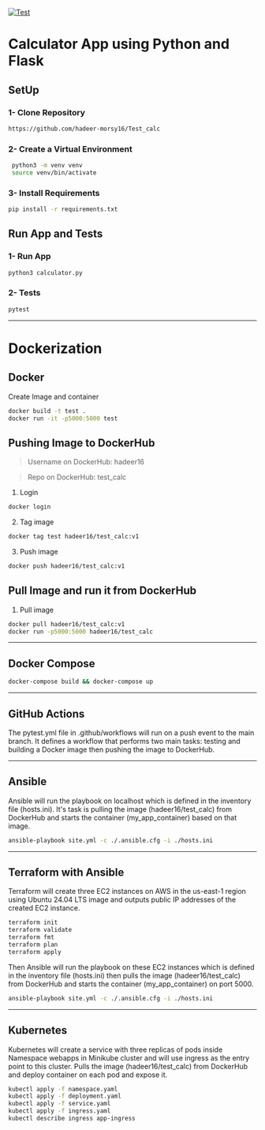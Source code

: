 [![Test](https://github.com/hadeer-morsy16/Test_calc/actions/workflows/pytest.yml/badge.svg?branch=main)](https://github.com/hadeer-morsy16/Test_calc/actions/workflows/pytest.yml)
# Calculator App using Python and Flask

## SetUp 

### 1- Clone Repository

```sh
https://github.com/hadeer-morsy16/Test_calc
```

### 2- Create a Virtual Environment

```bash
 python3 -m venv venv
 source venv/bin/activate
 ```

### 3- Install Requirements

```bash
pip install -r requirements.txt
```

## Run App and Tests

### 1- Run App

```bash
python3 calculator.py
```

### 2- Tests

```bash
pytest              
```

----------------------------------------
# Dockerization 

## Docker 

Create Image and container
```bash
docker build -t test .
docker run -it -p5000:5000 test
``` 
## Pushing Image to DockerHub 

>Username on DockerHub: hadeer16

>Repo on DockerHub: test_calc

1. Login
```bash
docker login
```

2. Tag image
```bash
docker tag test hadeer16/test_calc:v1
```

3. Push image
```bash
docker push hadeer16/test_calc:v1
```

## Pull Image and run it from DockerHub 

1. Pull image 
```bash
docker pull hadeer16/test_calc:v1
docker run -p5000:5000 hadeer16/test_calc
```

----------------------------------------
## Docker Compose

```bash
docker-compose build && docker-compose up
``` 

----------------------------------------
## GitHub Actions

The pytest.yml file in .github/workflows will run on a push event to the main branch. It defines a workflow that performs two main tasks: testing and building a Docker image then pushing the image to DockerHub.

----------------------------------------
## Ansible

Ansible will run the playbook on localhost which is defined in the inventory file (hosts.ini).
It's task is pulling the image (hadeer16/test_calc) from DockerHub and starts the container (my_app_container) based on that image.
```bash
ansible-playbook site.yml -c ./.ansible.cfg -i ./hosts.ini 
``` 

---------------------------------------
## Terraform with Ansible

Terraform will create three EC2 instances on AWS in the us-east-1 region using Ubuntu 24.04 LTS image and outputs public IP addresses of the created EC2 instance.
```bash
terraform init
terraform validate
terraform fmt
terraform plan
terraform apply 
``` 
Then Ansible will run the playbook on these EC2 instances which is defined in the inventory file (hosts.ini) then pulls the image (hadeer16/test_calc) from DockerHub and starts the container (my_app_container) on port 5000.
```bash
ansible-playbook site.yml -c ./.ansible.cfg -i ./hosts.ini 
``` 
---------------------------------------
## Kubernetes

Kubernetes will create a service with three replicas of pods inside Namespace webapps in Minikube cluster and will use ingress as the entry point to this cluster.
Pulls the image (hadeer16/test_calc) from DockerHub and deploy container on each pod and expose it.
```bash
kubectl apply -f namespace.yaml 
kubectl apply -f deployment.yaml 
kubectl apply -f service.yaml 
kubectl apply -f ingress.yaml
kubectl describe ingress app-ingress
```
